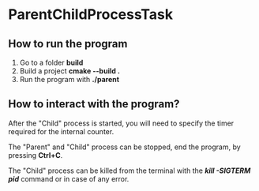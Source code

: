 # ParentChildProcessTask
## How to run the program 
1) Go to a folder **build**
2) Build a project **cmake --build .**
3) Run the program with **./parent**
## How to interact with the program?
After the "Child" process is started, you will need to specify the timer required for the internal counter.  

The "Parent" and "Child" process can be stopped, end the program, by pressing **Ctrl+C**.

The "Child" process can be killed from the terminal with the ***kill -SIGTERM pid*** command or in case of any error.
